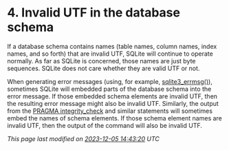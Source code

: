 # 4\. Invalid UTF in the database schema



If a database schema contains names (table names, column names, index
names, and so forth) that are invalid UTF, SQLite will continue to
operate normally. As far as SQLite is concerned, those names are just
byte sequences. SQLite does not care whether they are valid UTF or not.




When generating error messages (using, for example, [sqlite3\_errmsg()](c3ref/errcode.html)),
sometimes SQLite will embedded parts of the database schema into the
error message. If those embedded schema elements
are invalid UTF, then the resulting error message might also be
invalid UTF.
Similarly, the output from the [PRAGMA integrity\_check](pragma.html#pragma_integrity_check) and similar
statements will sometimes embed the names of schema elements. If those
schema element names are invalid UTF, then the output of the command
will also be invalid UTF.


*This page last modified on [2023\-12\-05 14:43:20](https://sqlite.org/docsrc/honeypot) UTC* 


